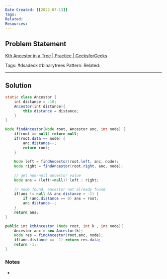 ```yaml
---
Date Created: [[2022-07-13]]
Tags: 
Related: 
Resources: 
---
```


## Problem Statement
[Kth Ancestor in a Tree | Practice | GeeksforGeeks](https://practice.geeksforgeeks.org/problems/kth-ancestor-in-a-tree/1/#)


Tags:  #dsadeck  #binarytrees 
Pattern: 
Related: 

---

## Solution
``` java
static class Ancestor {
	int distance = -10;
	Ancestor(int distance){
		this.distance = distance;
	}
}

Node findAncestor(Node root, Ancestor anc, int node) {
	if(root == null) return null;
	if(root.data == node) {
		anc.distance--;
		return root;
	}
	
	Node left = findAncestor(root.left, anc, node);
	Node right = findAncestor(root.right, anc, node);
	
	// get non-null ancestor value
	Node ans = (left!=null)? left : right;
	
	// node found, ancestor not already found
	if(ans != null && anc.distance > -1) {
		if (anc.distance == 0) ans = root;
		anc.distance--;
	}
	return ans;
}

public int kthAncestor (Node root, int k , int node){
	Ancestor anc = new Ancestor(k);
	Node res = findAncestor(root,anc, node);
	if(anc.distance == -1) return res.data;
	return -1;
}
```

### Notes
- 

